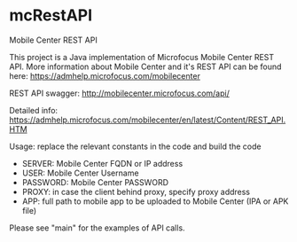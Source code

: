 # mcRestAPI
Mobile Center REST API

This project is a Java implementation of Microfocus Mobile Center REST API.
More information about Mobile Center and it's REST API can be found here: https://admhelp.microfocus.com/mobilecenter

REST API swagger:
http://mobilecenter.microfocus.com/api/

Detailed info: https://admhelp.microfocus.com/mobilecenter/en/latest/Content/REST_API.HTM

Usage:
replace the relevant constants in the code and build the code
 - SERVER: Mobile Center FQDN or IP address
- USER: Mobile Center Username
- PASSWORD: Mobile Center PASSWORD
- PROXY: in case the client behind proxy, specify proxy address
- APP: full path to mobile app to be uploaded to Mobile Center (IPA or APK file)

Please see "main" for the examples of API calls.
